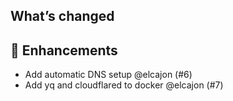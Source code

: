## What’s changed

## 🚀 Enhancements

- Add automatic DNS setup @elcajon (#6)
- Add yq and cloudflared to docker @elcajon (#7)
